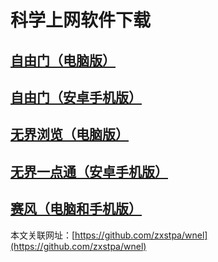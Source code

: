 # 科学上网软件下载
## [**自由门（电脑版）**](https://git.io/fgp)
## [**自由门（安卓手机版）**](https://git.io/fgma)
## [**无界浏览（电脑版）**](https://git.io/umexe)
## [**无界一点通（安卓手机版）**](https://s3.amazonaws.com/693/um.apk)
## [**赛风（电脑和手机版）**](https://s3.amazonaws.com/psiphon/web/mjr4-p23r-puwl/zh/download.html#direct)

本文关联网址：[https://github.com/zxstpa/wnel](https://github.com/zxstpa/wnel)
